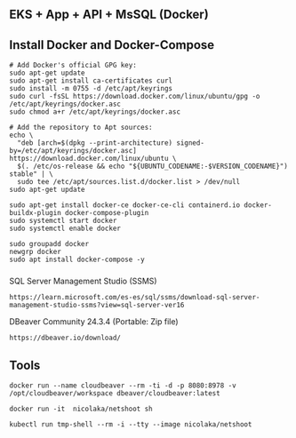 ## EKS + App + API + MsSQL  (Docker)

## Install Docker and Docker-Compose
```
# Add Docker's official GPG key:
sudo apt-get update
sudo apt-get install ca-certificates curl
sudo install -m 0755 -d /etc/apt/keyrings
sudo curl -fsSL https://download.docker.com/linux/ubuntu/gpg -o /etc/apt/keyrings/docker.asc
sudo chmod a+r /etc/apt/keyrings/docker.asc

# Add the repository to Apt sources:
echo \
  "deb [arch=$(dpkg --print-architecture) signed-by=/etc/apt/keyrings/docker.asc] https://download.docker.com/linux/ubuntu \
  $(. /etc/os-release && echo "${UBUNTU_CODENAME:-$VERSION_CODENAME}") stable" | \
  sudo tee /etc/apt/sources.list.d/docker.list > /dev/null
sudo apt-get update
```

```
sudo apt-get install docker-ce docker-ce-cli containerd.io docker-buildx-plugin docker-compose-plugin
sudo systemctl start docker
sudo systemctl enable docker
```

```
sudo groupadd docker
newgrp docker
sudo apt install docker-compose -y

```

### 
SQL Server Management Studio (SSMS)
```
https://learn.microsoft.com/es-es/sql/ssms/download-sql-server-management-studio-ssms?view=sql-server-ver16
```
DBeaver Community 24.3.4  (Portable: Zip file)
```
https://dbeaver.io/download/
```

## Tools
```
docker run --name cloudbeaver --rm -ti -d -p 8080:8978 -v /opt/cloudbeaver/workspace dbeaver/cloudbeaver:latest
```
```
docker run -it  nicolaka/netshoot sh
```
```
kubectl run tmp-shell --rm -i --tty --image nicolaka/netshoot
```
